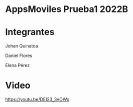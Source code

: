 # AppsMoviles Prueba1 2022B

# Integrantes
Johan Quinatoa

Daniel Flores

Elena Pérez


# Video
https://youtu.be/DEI23_3vOWo
